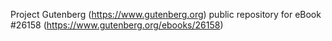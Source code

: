 Project Gutenberg (https://www.gutenberg.org) public repository for eBook #26158 (https://www.gutenberg.org/ebooks/26158)
